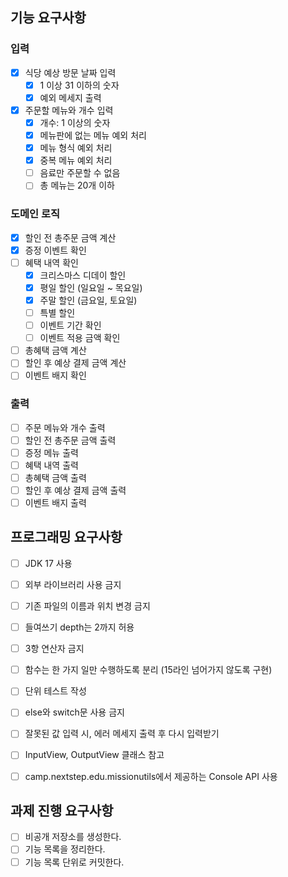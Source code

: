 ## 기능 요구사항
### 입력
- [X] 식당 예상 방문 날짜 입력
  - [X] 1 이상 31 이하의 숫자
  - [X] 예외 메세지 출력
- [X] 주문할 메뉴와 개수 입력
  - [X] 개수: 1 이상의 숫자
  - [X] 메뉴판에 없는 메뉴 예외 처리
  - [X] 메뉴 형식 예외 처리
  - [X] 중복 메뉴 예외 처리
  - [ ] 음료만 주문할 수 없음
  - [ ] 총 메뉴는 20개 이하

### 도메인 로직
- [X] 할인 전 총주문 금액 계산
- [X] 증정 이벤트 확인
- [ ] 혜택 내역 확인
  - [X] 크리스마스 디데이 할인
  - [X] 평일 할인 (일요일 ~ 목요일)
  - [X] 주말 할인 (금요일, 토요일)
  - [ ] 특별 할인
  - [ ] 이벤트 기간 확인
  - [ ] 이벤트 적용 금액 확인
- [ ] 총혜택 금액 계산
- [ ] 할인 후 예상 결제 금액 계산
- [ ] 이벤트 배지 확인

### 출력
- [ ] 주문 메뉴와 개수 출력
- [ ] 할인 전 총주문 금액 출력
- [ ] 증정 메뉴 출력
- [ ] 혜택 내역 출력
- [ ] 총혜택 금액 출력
- [ ] 할인 후 예상 결제 금액 출력
- [ ] 이벤트 배지 출력

## 프로그래밍 요구사항
- [ ] JDK 17 사용
- [ ] 외부 라이브러리 사용 금지
- [ ] 기존 파일의 이름과 위치 변경 금지
- [ ] 들여쓰기 depth는 2까지 허용
- [ ] 3항 연산자 금지
- [ ] 함수는 한 가지 일만 수행하도록 분리 (15라인 넘어가지 않도록 구현)
- [ ] 단위 테스트 작성
- [ ] else와 switch문 사용 금지
- [ ] 잘못된 값 입력 시, 에러 메세지 출력 후 다시 입력받기
- [ ] InputView, OutputView 클래스 참고
- [ ] camp.nextstep.edu.missionutils에서 제공하는 Console API 사용


## 과제 진행 요구사항
- [ ] 비공개 저장소를 생성한다.
- [ ] 기능 목록을 정리한다.
- [ ] 기능 목록 단위로 커밋한다.
